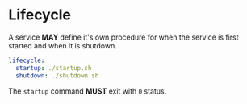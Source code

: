 # Lifecycle

A service **MAY** define it's own procedure for when the service is first started and when it is shutdown.

```yaml
lifecycle:
  startup: ./startup.sh
  shutdown: ./shutdown.sh
```

The `startup` command **MUST** exit with `0` status.
